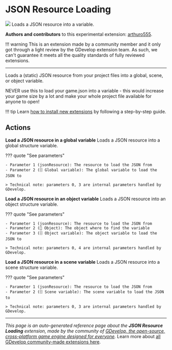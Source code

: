 # JSON Resource Loading

<img src="https://resources.gdevelop-app.com/assets/Icons/file-code-outline.svg" class="extension-icon"></img>
Loads a JSON resource into a variable.

**Authors and contributors** to this experimental extension: [arthuro555](https://gd.games/arthuro555).

!!! warning
    This is an extension made by a community member and it only got through a
    light review by the GDevelop extension team. As such, we can't guarantee it
    meets all the quality standards of fully reviewed extensions.

---

Loads a (static) JSON resource from your project files into a global, scene, or object variable.

NEVER use this to load your game.json into a variable - this would increase your game size by a lot and make your whole project file available for anyone to open!

!!! tip
    Learn [how to install new extensions](/gdevelop5/extensions/search) by following a step-by-step guide.

## Actions

**Load a JSON resource in a global variable**
Loads a JSON resource into a global structure variable.

??? quote "See parameters"

    - Parameter 1 (jsonResource): The resource to load the JSON from
    - Parameter 2 (🗄️ Global variable): The global variable to load the JSON to

    > Technical note: parameters 0, 3 are internal parameters handled by GDevelop.

**Load a JSON resource in an object variable**
Loads a JSON resource into an object structure variable.

??? quote "See parameters"

    - Parameter 1 (jsonResource): The resource to load the JSON from
    - Parameter 2 (👾 Object): The object where to find the variable
    - Parameter 3 (🗄️ Object variable): The object variable to load the JSON to

    > Technical note: parameters 0, 4 are internal parameters handled by GDevelop.

**Load a JSON resource in a scene variable**
Loads a JSON resource into a scene structure variable.

??? quote "See parameters"

    - Parameter 1 (jsonResource): The resource to load the JSON from
    - Parameter 2 (🗄️ Scene variable): The scene variable to load the JSON to

    > Technical note: parameters 0, 3 are internal parameters handled by GDevelop.




---

*This page is an auto-generated reference page about the **JSON Resource Loading** extension, made by the community of [GDevelop, the open-source, cross-platform game engine designed for everyone](https://gdevelop.io/).* Learn more about [all GDevelop community-made extensions here](/gdevelop5/extensions).